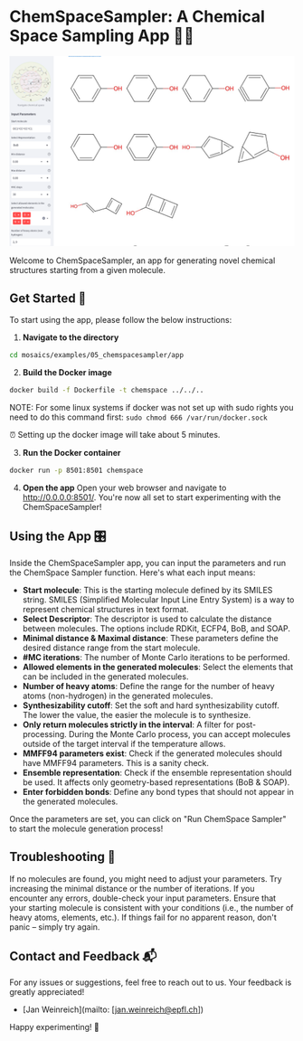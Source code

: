 # ChemSpaceSampler: A Chemical Space Sampling App 🧪🚀

![Alt Text](app_shot.png)

Welcome to ChemSpaceSampler, an app for generating novel chemical structures starting from a given molecule.

## Get Started 🏁

To start using the app, please follow the below instructions:

1. **Navigate to the directory**
```bash
cd mosaics/examples/05_chemspacesampler/app
```

2. **Build the Docker image**
```bash
docker build -f Dockerfile -t chemspace ../../..
```
NOTE: For some linux systems if docker was not set up with sudo rights you need to do this command first:
```sudo chmod 666 /var/run/docker.sock```

⏰ Setting up the docker image will take about 5 minutes.

3. **Run the Docker container**
```bash
docker run -p 8501:8501 chemspace
```

4. **Open the app**
Open your web browser and navigate to http://0.0.0.0:8501/.
You're now all set to start experimenting with the ChemSpaceSampler!

## Using the App 🎛

Inside the ChemSpaceSampler app, you can input the parameters and run the ChemSpace Sampler function. Here's what each input means:

- **Start molecule**: This is the starting molecule defined by its SMILES string. SMILES (Simplified Molecular Input Line Entry System) is a way to represent chemical structures in text format.
- **Select Descriptor**: The descriptor is used to calculate the distance between molecules. The options include RDKit, ECFP4, BoB, and SOAP.
- **Minimal distance & Maximal distance**: These parameters define the desired distance range from the start molecule.
- **#MC iterations**: The number of Monte Carlo iterations to be performed.
- **Allowed elements in the generated molecules**: Select the elements that can be included in the generated molecules.
- **Number of heavy atoms**: Define the range for the number of heavy atoms (non-hydrogen) in the generated molecules.
- **Synthesizability cutoff**: Set the soft and hard synthesizability cutoff. The lower the value, the easier the molecule is to synthesize.
- **Only return molecules strictly in the interval**: A filter for post-processing. During the Monte Carlo process, you can accept molecules outside of the target interval if the temperature allows.
- **MMFF94 parameters exist**: Check if the generated molecules should have MMFF94 parameters. This is a sanity check.
- **Ensemble representation**: Check if the ensemble representation should be used. It affects only geometry-based representations (BoB & SOAP).
- **Enter forbidden bonds**: Define any bond types that should not appear in the generated molecules.

Once the parameters are set, you can click on "Run ChemSpace Sampler" to start the molecule generation process!

## Troubleshooting 🚨

If no molecules are found, you might need to adjust your parameters. Try increasing the minimal distance or the number of iterations. If you encounter any errors, double-check your input parameters. Ensure that your starting molecule is consistent with your conditions (i.e., the number of heavy atoms, elements, etc.). If things fail for no apparent reason, don't panic – simply try again.

## Contact and Feedback 📬

For any issues or suggestions, feel free to reach out to us. Your feedback is greatly appreciated!

- [Jan Weinreich](mailto:  [jan.weinreich@epfl.ch])

Happy experimenting! 🎉
